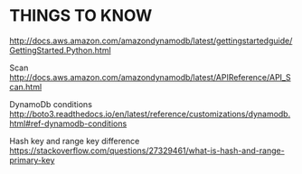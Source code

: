 # THINGS TO KNOW  
http://docs.aws.amazon.com/amazondynamodb/latest/gettingstartedguide/GettingStarted.Python.html

Scan  
http://docs.aws.amazon.com/amazondynamodb/latest/APIReference/API_Scan.html

DynamoDb conditions
http://boto3.readthedocs.io/en/latest/reference/customizations/dynamodb.html#ref-dynamodb-conditions

Hash key and range key difference
https://stackoverflow.com/questions/27329461/what-is-hash-and-range-primary-key